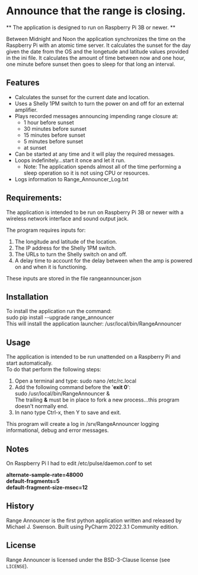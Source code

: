 # Announce that the range is closing.

** The application is designed to run on Raspberry Pi 3B or newer. **

Between Midnight and Noon the application synchronizes the time on the Raspberry Pi with an atomic time server.
It calculates the sunset for the day given the date from the OS and the longetude and latitude values provided in the ini file.
It calculates the amount of time between now and one hour, one minute before sunset then goes to sleep for that long an interval.


## Features

* Calculates the sunset for the current date and location.
* Uses a Shelly 1PM switch to turn the power on and off for an external amplifier.
* Plays recorded messages announcing impending range closure at:
  * 1 hour before sunset
  * 30 minutes before sunset
  * 15 minutes before sunset
  * 5 minutes before sunset
  * at sunset
* Can be started at any time and it will play the required messages.
* Loops indefinitely...start it once and let it run.
    * Note: The application spends almost all of the time performing a sleep operation so it is not using CPU or resources. 
* Logs information to Range_Announcer_Log.txt


## Requirements:

The application is intended to be run on Raspberry Pi 3B or newer with a wireless network interface and sound output jack.

The program requires inputs for:
1.  The longitude and latitude of the location.
2.  The IP address for the Shelly 1PM switch.
3.  The URLs to turn the Shelly switch on and off.
4.  A delay time to account for the delay between when the amp is powered on and when it is functioning.

These inputs are stored in the file rangeannouncer.json

## Installation
To install the application run the command:<br>
sudo pip install --upgrade range_announcer<br>
This will install the application launcher:  /usr/local/bin/RangeAnnouncer

## Usage

The application is intended to be run unattended on a Raspberry Pi and start automatically.<br>
To do that perform the following steps:
1. Open a terminal and type:  sudo nano /etc/rc.local
2. Add the following command before the '<b>exit 0</b>':<br>  sudo /usr/local/bin/RangeAnnouncer &<br>The trailing <b>&</b> must be in place to fork a new process...this program doesn't normally end.
3. In nano type Ctrl-x, then Y to save and exit.

This program will create a log in /srv/RangeAnnouncer logging informational, debug and error messages.

## Notes
On Raspberry Pi I had to edit /etc/pulse/daemon.conf to set<p>
 <b>alternate-sample-rate=48000<br>
 default-fragments=5<br>
 default-fragment-size-msec=12<br></b>

## History

Range Announcer is the first python application written and released by Michael J. Swenson.  Built using PyCharm 2022.3.1 Community edition.


## License

Range Announcer is licensed under the BSD-3-Clause license (see `LICENSE`).
